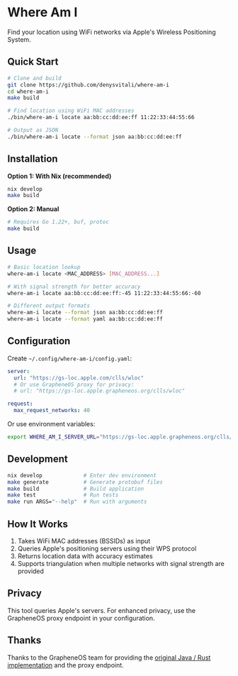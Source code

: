 # Where Am I

Find your location using WiFi networks via Apple's Wireless Positioning System.

## Quick Start

```bash
# Clone and build
git clone https://github.com/denysvitali/where-am-i
cd where-am-i
make build

# Find location using WiFi MAC addresses
./bin/where-am-i locate aa:bb:cc:dd:ee:ff 11:22:33:44:55:66

# Output as JSON
./bin/where-am-i locate --format json aa:bb:cc:dd:ee:ff
```

## Installation

**Option 1: With Nix (recommended)**
```bash
nix develop
make build
```

**Option 2: Manual**
```bash
# Requires Go 1.22+, buf, protoc
make build
```

## Usage

```bash
# Basic location lookup
where-am-i locate <MAC_ADDRESS> [MAC_ADDRESS...]

# With signal strength for better accuracy
where-am-i locate aa:bb:cc:dd:ee:ff:-45 11:22:33:44:55:66:-60

# Different output formats
where-am-i locate --format json aa:bb:cc:dd:ee:ff
where-am-i locate --format yaml aa:bb:cc:dd:ee:ff
```

## Configuration

Create `~/.config/where-am-i/config.yaml`:
```yaml
server:
  url: "https://gs-loc.apple.com/clls/wloc"
  # Or use GrapheneOS proxy for privacy:
  # url: "https://gs-loc.apple.grapheneos.org/clls/wloc"

request:
  max_request_networks: 40
```

Or use environment variables:
```bash
export WHERE_AM_I_SERVER_URL="https://gs-loc.apple.grapheneos.org/clls/wloc"
```

## Development

```bash
nix develop             # Enter dev environment
make generate           # Generate protobuf files
make build              # Build application
make test               # Run tests
make run ARGS="--help"  # Run with arguments
```

## How It Works

1. Takes WiFi MAC addresses (BSSIDs) as input
2. Queries Apple's positioning servers using their WPS protocol
3. Returns location data with accuracy estimates
4. Supports triangulation when multiple networks with signal strength are provided

## Privacy

This tool queries Apple's servers. For enhanced privacy, use the GrapheneOS proxy endpoint in your configuration.

## Thanks

Thanks to the GrapheneOS team for providing the [original Java / Rust implementation](https://github.com/GrapheneOS/platform_packages_apps_NetworkLocation/) and the proxy endpoint.
